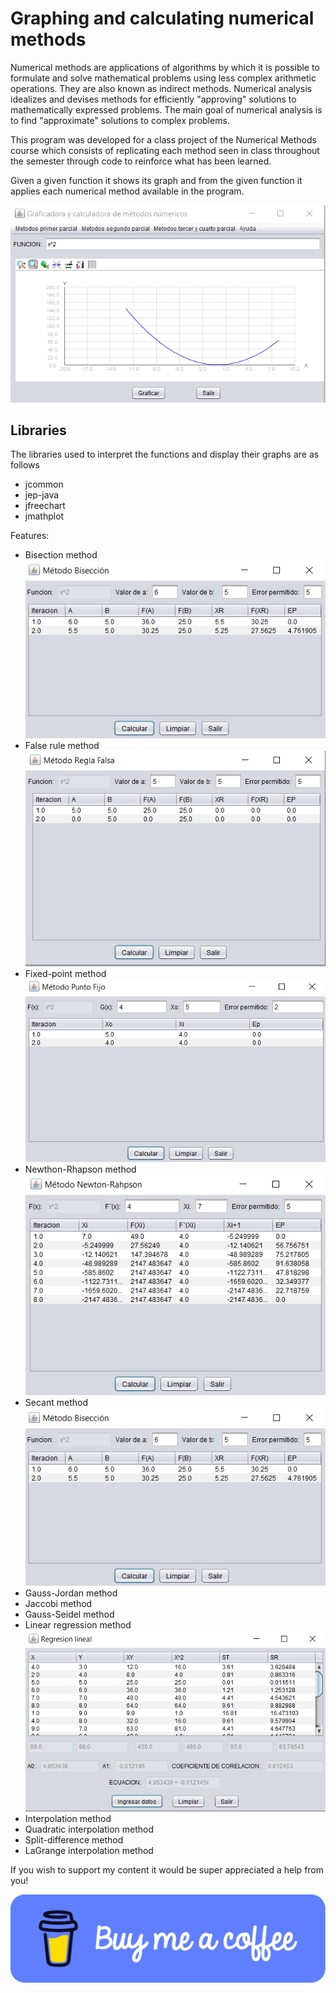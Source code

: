 # Graphing and calculating numerical methods

Numerical methods are applications of algorithms by which it is possible to formulate and solve mathematical problems using less complex arithmetic operations. They are also known as indirect methods. Numerical analysis idealizes and devises methods for efficiently "approving" solutions to mathematically expressed problems. The main goal of numerical analysis is to find "approximate" solutions to complex problems.

This program was developed for a class project of the Numerical Methods course which consists of replicating each method seen in class throughout the semester through code to reinforce what has been learned.

Given a given function it shows its graph and from the given function it applies each numerical method available in the program.

![](./grafica.PNG)

## Libraries

The libraries used to interpret the functions and display their graphs are as follows

- jcommon
- jep-java
- jfreechart
- jmathplot
 
Features:

- Bisection method ![](./metodo_biseccion.PNG)
- False rule method
![](./metodo_regla_falsa.PNG)
- Fixed-point method
![](./metodo_punto_fijo.PNG)
- Newthon-Rhapson method
![](./metodo_newton_rhapson.PNG)
- Secant method
![](./metodo_biseccion.PNG)
- Gauss-Jordan method
- Jaccobi method
- Gauss-Seidel method
- Linear regression method
![](./regresion_lineal.PNG)
- Interpolation method
- Quadratic interpolation method
- Split-difference method
- LaGrange interpolation method

If you wish to support my content it would be super appreciated a help from you!

[![](./blue-button.png)](https://www.buymeacoffee.com/josuegalvan)
